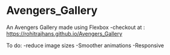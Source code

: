 # Avengers_Gallery
An Avengers Gallery made using Flexbox 
-checkout at : https://rohitrajhans.github.io/Avengers_Gallery

To do:
-reduce image sizes
-Smoother animations
-Responsive
